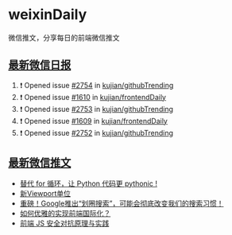 # weixinDaily
微信推文，分享每日的前端微信推文

## [最新微信日报](https://github.com/kujian/weixinDaily/issues)

<!--START_SECTION:activity-->
1. ❗ Opened issue [#2754](https://github.com/kujian/githubTrending/issues/2754) in [kujian/githubTrending](https://github.com/kujian/githubTrending)
2. ❗ Opened issue [#1610](https://github.com/kujian/frontendDaily/issues/1610) in [kujian/frontendDaily](https://github.com/kujian/frontendDaily)
3. ❗ Opened issue [#2753](https://github.com/kujian/githubTrending/issues/2753) in [kujian/githubTrending](https://github.com/kujian/githubTrending)
4. ❗ Opened issue [#1609](https://github.com/kujian/frontendDaily/issues/1609) in [kujian/frontendDaily](https://github.com/kujian/frontendDaily)
5. ❗ Opened issue [#2752](https://github.com/kujian/githubTrending/issues/2752) in [kujian/githubTrending](https://github.com/kujian/githubTrending)
<!--END_SECTION:activity-->


## [最新微信推文](https://weixin.qdkfweb.cn/)

<!-- BLOG-POST-LIST:START -->
- [替代 for 循环，让 Python 代码更 pythonic !](https://weixin.qdkfweb.cn/39784.html)
- [新Viewport单位](https://weixin.qdkfweb.cn/39799.html)
- [重磅！Google推出“划圈搜索”，可能会彻底改变我们的搜索习惯！](https://weixin.qdkfweb.cn/39780.html)
- [如何优雅的实现前端国际化？](https://weixin.qdkfweb.cn/39786.html)
- [前端 JS 安全对抗原理与实践](https://weixin.qdkfweb.cn/39756.html)
<!-- BLOG-POST-LIST:END -->